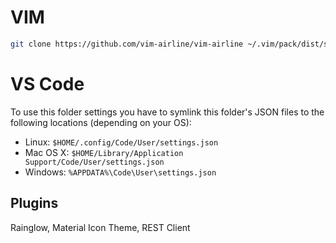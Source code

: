
# VIM
```bash
git clone https://github.com/vim-airline/vim-airline ~/.vim/pack/dist/start/vim-airline
```

# VS Code
To use this folder settings you have to symlink this folder's JSON files to the following locations
(depending on your OS):

* Linux: `$HOME/.config/Code/User/settings.json`
* Mac OS X: `$HOME/Library/Application Support/Code/User/settings.json`
* Windows: `%APPDATA%\Code\User\settings.json`

## Plugins

Rainglow, Material Icon Theme, REST Client
